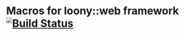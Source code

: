 # Macros for loony::web framework [![Build Status](https://travis-ci.org/fafhrd91/loony.svg?branch=master)](https://travis-ci.org/fafhrd91/loony)
